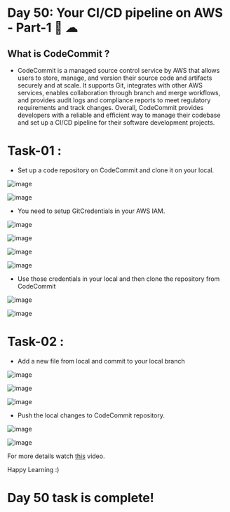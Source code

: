 # Day 50: Your CI/CD pipeline on AWS - Part-1 🚀 ☁

## What is CodeCommit ? 
- CodeCommit is a managed source control service by AWS that allows users to store, manage, and version their source code and artifacts securely and at scale. It supports Git, integrates with other AWS services, enables collaboration through branch and merge workflows, and provides audit logs and compliance reports to meet regulatory requirements and track changes. Overall, CodeCommit provides developers with a reliable and efficient way to manage their codebase and set up a CI/CD pipeline for their software development projects.

# Task-01 :
- Set up a code repository on CodeCommit and clone it on your local.

![image](https://github.com/Chaitannyaa/90DaysOfDevOps/assets/117350787/2a5c8426-ea2f-408f-9aad-c42fd135691b)

![image](https://github.com/Chaitannyaa/90DaysOfDevOps/assets/117350787/ea178932-047b-409f-8f34-7ae09c40c605)

- You need to setup GitCredentials in your AWS IAM.

![image](https://github.com/Chaitannyaa/90DaysOfDevOps/assets/117350787/0a7a1a0d-1722-4d87-93f4-4cae070d1685)

![image](https://github.com/Chaitannyaa/90DaysOfDevOps/assets/117350787/aaca68d1-6752-48c9-aa69-a80efae1bf29)

![image](https://github.com/Chaitannyaa/90DaysOfDevOps/assets/117350787/45ec2ce0-7055-47d3-bb13-fe57500c1334)

![image](https://github.com/Chaitannyaa/90DaysOfDevOps/assets/117350787/74c3a646-7266-4932-b83e-28cb8753046e)

- Use those credentials in your local and then clone the repository from CodeCommit

![image](https://github.com/Chaitannyaa/90DaysOfDevOps/assets/117350787/31e27972-c6dc-48b1-bc43-78d35634d3c7)

![image](https://github.com/Chaitannyaa/90DaysOfDevOps/assets/117350787/eccca580-8e5b-475b-be50-6e7e1def930b)

# Task-02 :
- Add a new file from local and commit to your local branch

![image](https://github.com/Chaitannyaa/90DaysOfDevOps/assets/117350787/33682941-fd08-496b-8c69-6106fa384e06)

![image](https://github.com/Chaitannyaa/90DaysOfDevOps/assets/117350787/d50e96f9-3b52-483e-b11d-bcf98d848061)

![image](https://github.com/Chaitannyaa/90DaysOfDevOps/assets/117350787/99d423af-f2e9-424f-b368-8b3c989ab6c5)

- Push the local changes to CodeCommit repository.

![image](https://github.com/Chaitannyaa/90DaysOfDevOps/assets/117350787/89b94e7f-f67a-4c45-8f48-87ece60e8c3a)

![image](https://github.com/Chaitannyaa/90DaysOfDevOps/assets/117350787/c431d24b-244f-4938-83c4-21fdd79bf3c2)

For more details watch [this](https://youtu.be/p5i3cMCQ760) video.

Happy Learning :)

# Day 50 task is complete!



